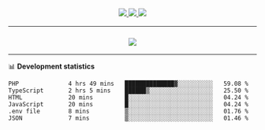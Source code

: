 <h3 align="center">
  <a href="https://github.com/hwalker928">
      <img src="https://img.shields.io/github/followers/hwalker928?label=Followers&style=for-the-badge&color=lightblue">
  </a>
  <a href="https://harryw.link/discord" alt="Discord">
      <img src="https://img.shields.io/discord/738451951758606336?label=discord&style=for-the-badge&color=lightblue"/>
  </a>
  <a href="https://harryw.link/sparked" alt="Sparked Host">
      <img src="https://img.shields.io/static/v1?label=Sponsor&message=Sparked%20Host&color=yellow&style=for-the-badge"/>
  </a>
</h3>

<hr>


<h3 align="center">
  <a href="https://github.com/hwalker928">
      <img src="https://github-profile-trophy.vercel.app/?username=hwalker928&no-bg=true&no-frame=true">
  </a>
</h3>


<hr>

📊 **Development statistics**

<!--START_SECTION:waka-->

```text
PHP              4 hrs 49 mins   ██████████████▓░░░░░░░░░░   59.08 %
TypeScript       2 hrs 5 mins    ██████▒░░░░░░░░░░░░░░░░░░   25.50 %
HTML             20 mins         █░░░░░░░░░░░░░░░░░░░░░░░░   04.24 %
JavaScript       20 mins         █░░░░░░░░░░░░░░░░░░░░░░░░   04.24 %
.env file        8 mins          ▒░░░░░░░░░░░░░░░░░░░░░░░░   01.76 %
JSON             7 mins          ▒░░░░░░░░░░░░░░░░░░░░░░░░   01.46 %
```

<!--END_SECTION:waka-->
